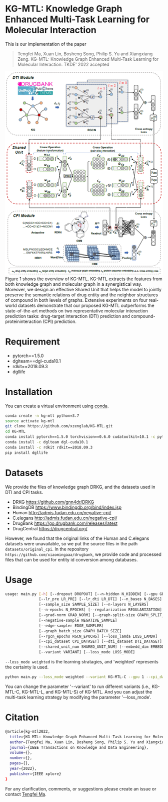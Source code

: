 <!--
 * @Author: your name
 * @Date: 2021-05-12 05:23:23
 * @LastEditTime: 2021-05-25 02:23:41
 * @LastEditors: Please set LastEditors
 * @Description: In User Settings Edit
 * @FilePath: /kg-mtl/README.md
-->
# KG-MTL: Knowledge Graph Enhanced Multi-Task Learning for Molecular Interaction
This is our implementation of the paper

> Tengfei Ma, Xuan Lin, Bosheng Song, Philip S. Yu and Xiangxiang Zeng. KG-MTL: Knowledge Graph Enhanced Multi-Task Learning for Molecular Interaction. TKDE' 2022 accepted

<div align=center><img src="dataset/kg-mtl.png"  alt="Figure 1"></div>
Figure 1 shows the overview of KG-MTL. KG-MTL extracts the features from both knowledge graph and molecular graph in a synergistical way. Moreover, we design an effective Shared Unit that helps the model to jointly preserve the semantic relations of drug entity and the neighbor structures of compound in both levels of graphs. Extensive experiments on four real-world datasets demonstrate that our proposed KG-MTL outperforms the state-of-the-art methods on two representative molecular interaction prediction tasks: drug-target interaction (DTI) prediction and compound-proteininteraction (CPI) prediction.

# Requirement
* pytorch==1.5.0
* dglteam==dgl-cuda10.1
* rdkit==2018.09.3
* dgllife
# Installation
You can create a virtual environment using [conda](https://github.com/conda/conda).
```bash
conda create -n kg-mtl python=3.7 
source activate kg-mtl  
git clone https://github.com/xzenglab/KG-MTL.git  
cd KG-MTL
conda install pytorch==1.5.0 torchvision==0.6.0 cudatoolkit=10.1 -c pytorch
conda install -c dglteam dgl-cuda10.1
conda install -c rdkit rdkit==2018.09.3
pip install dgllife
```

# Datasets
We provide the files of knowledge graph DRKG, and the datasets used in DTI and CPI tasks. 
+ DRKG https://github.com/gnn4dr/DRKG
+ BindingDB https://www.bindingdb.org/bind/index.jsp
+ Human http://admis.fudan.edu.cn/negative-cpi/
+ C.elegans http://admis.fudan.edu.cn/negative-cpi/
+ DrugBank https://go.drugbank.com/releases/latest
+ DrugCentral https://drugcentral.org/

However, we found that the original links of the Human and C.elegans datasets were unavailable, so we put the source files in the path `datasets/original_cpi`. In the repository `https://github.com/xiaomingaaa/drugbank`, we provide code and processed files that can be used for entity id conversion among databases.

# Usage
```bash
usage: main.py [-h] [--dropout DROPOUT] [--n-hidden N_HIDDEN] [--gpu GPU]
               [--lr_pre LR_PRE] [--lr_dti LR_DTI] [--n_bases N_BASES]
               [--sample_size SAMPLE_SIZE] [--n-layers N_LAYERS]
               [--n-epochs N_EPOCHS] [--regularization REGULARIZATION]
               [--grad-norm GRAD_NORM] [--graph-split-size GRAPH_SPLIT_SIZE]
               [--negative-sample NEGATIVE_SAMPLE]
               [--edge-sampler EDGE_SAMPLER]
               [--graph_batch_size GRAPH_BATCH_SIZE]
               [--rgcn_epochs RGCN_EPOCHS] [--loss_lamda LOSS_LAMDA]
               [--cpi_dataset CPI_DATASET] [--dti_dataset DTI_DATASET]
               [--shared_unit_num SHARED_UNIT_NUM] [--embedd_dim EMBEDD_DIM]
               [--variant VARIANT] [--loss_mode LOSS_MODE]
```
`--loss_mode weighted` is the learning stratagies, and 'weighted' represents the certainty is used.

```bash
python main.py --loss_mode weighted --variant KG-MTL-C --gpu 1 --cpi_dataset human --dti_dataset drugcentral
```
You can change the parameter '--variant' to run different variants (i.e., KG-MTL-C, KG-MTL-L, and KG-MTL-S) of KG-MTL. And you can adjust the multi-task learning strategy by modifying the parameter '--loss_mode'.

# Citation
```bash
@article{kg-mtl2022,
  title={KG-MTL: Knowledge Graph Enhanced Multi-Task Learning for Molecular Interaction},
  author={Tengfei Ma, Xuan Lin, Bosheng Song, Philip S. Yu and Xiangxiang Zeng},
  journal={IEEE Transactions on Knowledge and Data Engineering},
  volume={},
  number={},
  pages={},
  year={2022},
  publisher={IEEE xplore}
}
```

For any clarification, comments, or suggestions please create an issue or contact [Tengfei Ma](tfma@hnu.edu.cn).


